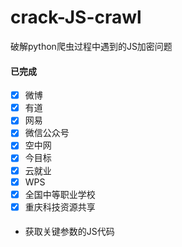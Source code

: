 # crack-JS-crawl
破解python爬虫过程中遇到的JS加密问题

#### 已完成
 - [x] 微博
 - [x] 有道
 - [x] 网易
 - [x] 微信公众号
 - [x] 空中网
 - [x] 今目标
 - [x] 云就业
 - [x] WPS
 - [x] 全国中等职业学校
 - [x] 重庆科技资源共享

####
- 获取关键参数的JS代码
